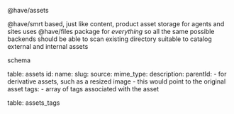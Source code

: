 @have/assets

@have/smrt based, just like content, product
asset storage for agents and sites
uses @have/files package for *everything* so all the same possible backends
should be able to scan existing directory
suitable to catalog external and internal assets



schema

table: assets
  id:
  name:
  slug:
  source:
  mime_type:
  description:
  parentId:
    - for derivative assets, such as a resized image - this would point to the original asset
  tags:
    - array of tags associated with the asset

table: assets_tags
